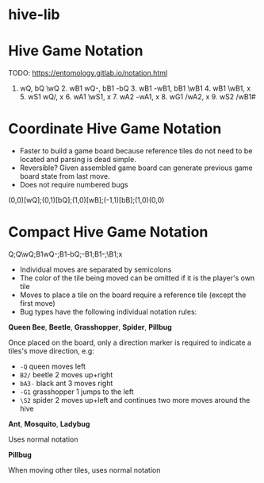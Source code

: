 # hive-lib

# Hive Game Notation

TODO: https://entomology.gitlab.io/notation.html 

1. wQ, bQ \wQ 2. wB1 wQ-, bB1 -bQ 3. wB1 -wB1, bB1 \wB1 4. wB1 \wB1, x 5. wS1 wQ/, x 6. wA1 \wS1, x 7. wA2 -wA1, x 8. wG1 /wA2, x 9. wS2 /wB1#

# Coordinate Hive Game Notation
- Faster to build a game board because reference tiles do not need to be located and parsing is dead simple.
- Reversible? Given assembled game board can generate previous game board state from last move.
- Does not require numbered bugs

(0,0)[wQ];(0,1)[bQ];(1,0)[wB];(-1,1)[bB];(1,0)(0,0)

# Compact Hive Game Notation

Q;Q\wQ;B1wQ-;B1-bQ;-B1;B1-;\B1;x

- Individual moves are separated by semicolons
- The color of the tile being moved can be omitted if it is the player's own tile
- Moves to place a tile on the board require a reference tile (except the first move)
- Bug types have the following individual notation rules:

**Queen Bee**, **Beetle**, **Grasshopper**, **Spider**, **Pillbug**

Once placed on the board, only a direction marker is required to indicate a
tiles's move direction, e.g:

- `-Q` queen moves left
- `B2/` beetle 2 moves up+right
- `bA3-` black ant 3 moves right
- `-G1` grasshopper 1 jumps to the left
- `\S2` spider 2 moves up+left and continues two more moves around the hive

**Ant**, **Mosquito**, **Ladybug**

Uses normal notation

**Pillbug**

When moving other tiles, uses normal notation

